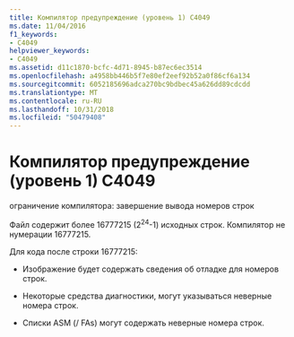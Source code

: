```yaml
---
title: Компилятор предупреждение (уровень 1) C4049
ms.date: 11/04/2016
f1_keywords:
- C4049
helpviewer_keywords:
- C4049
ms.assetid: d11c1870-bcfc-4d71-8945-b87ec6ec3514
ms.openlocfilehash: a4958bb446b5f7e80ef2eef92b52a0f86cf6a134
ms.sourcegitcommit: 6052185696adca270bc9bdbec45a626dd89cdcdd
ms.translationtype: MT
ms.contentlocale: ru-RU
ms.lasthandoff: 10/31/2018
ms.locfileid: "50479408"
---
```

# <a name="compiler-warning-level-1-c4049"></a>Компилятор предупреждение (уровень 1) C4049

ограничение компилятора: завершение вывода номеров строк

Файл содержит более 16777215 (2<sup>24</sup>-1) исходных строк. Компилятор не нумерации 16777215.

Для кода после строки 16777215:

- Изображение будет содержать сведения об отладке для номеров строк.

- Некоторые средства диагностики, могут указываться неверные номера строк.

- Списки ASM (/ FAs) могут содержать неверные номера строк.